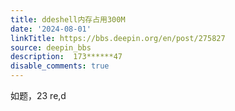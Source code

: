 ```yaml
---
title: ddeshell内存占用300M
date: '2024-08-01'
linkTitle: https://bbs.deepin.org/en/post/275827
source: deepin_bbs
description:  173******47 
disable_comments: true
---
```

如题，23 re,d
